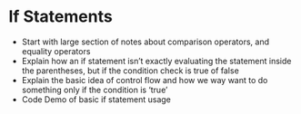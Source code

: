 # If Statements

* Start with large section of notes about comparison operators, and equality operators
* Explain how an if statement isn’t exactly evaluating the statement inside the parentheses, but if the condition check is true of false
* Explain the basic idea of control flow and how we way want to do something only if the condition is ‘true’
* Code Demo of basic if statement usage